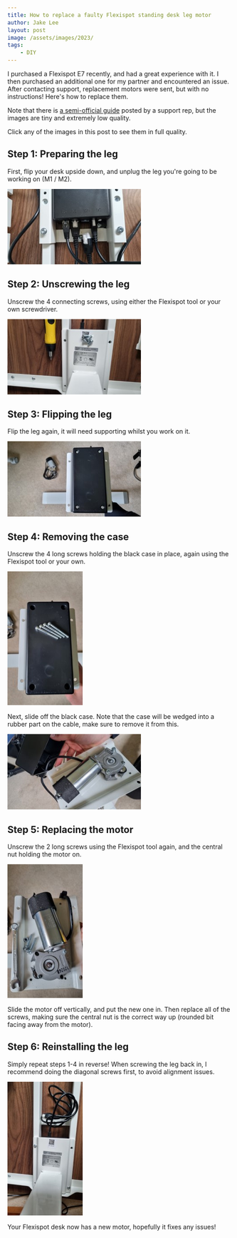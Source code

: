 ```yaml
---
title: How to replace a faulty Flexispot standing desk leg motor
author: Jake Lee
layout: post
image: /assets/images/2023/
tags:
    - DIY
---
```


I purchased a Flexispot E7 recently, and had a great experience with it. I then purchased an additional one for my partner and encountered an issue. After contacting support, replacement motors were sent, but with no instructions! Here's how to replace them.

Note that there is [a semi-official guide](https://www.reddit.com/r/FlexiSpot_Official/comments/zpf07i/motor_replacement_tutorial/) posted by a support rep, but the images are tiny and extremely low quality.

Click any of the images in this post to see them in full quality.

## Step 1: Preparing the leg

First, flip your desk upside down, and unplug the leg you're going to be working on (M1 / M2).

[![](/assets/images/2023/flexispot_1_unplug_thumbnail.jpg)](/assets/images/2023/flexispot_1_unplug.jpg)

## Step 2: Unscrewing the leg

Unscrew the 4 connecting screws, using either the Flexispot tool or your own screwdriver.

[![](/assets/images/2023/flexispot_2_unscrew_thumbnail.jpg)](/assets/images/2023/flexispot_2_unscrew.jpg)

## Step 3: Flipping the leg

Flip the leg again, it will need supporting whilst you work on it.

[![](/assets/images/2023/flexispot_3_flip_thumbnail.jpg)](/assets/images/2023/flexispot_3_flip.jpg)

## Step 4: Removing the case

Unscrew the 4 long screws holding the black case in place, again using the Flexispot tool or your own. 

[![](/assets/images/2023/flexispot_4_unscrew_thumbnail.jpg)](/assets/images/2023/flexispot_4_unscrew.jpg)

Next, slide off the black case. Note that the case will be wedged into a rubber part on the cable, make sure to remove it from this.

[![](/assets/images/2023/flexispot_5_uncase_thumbnail.jpg)](/assets/images/2023/flexispot_5_uncase.jpg)

## Step 5: Replacing the motor

Unscrew the 2 long screws using the Flexispot tool again, and the central nut holding the motor on.

[![](/assets/images/2023/flexispot_6_unscrew_thumbnail.jpg)](/assets/images/2023/flexispot_6_unscrew.jpg)

Slide the motor off vertically, and put the new one in. Then replace all of the screws, making sure the central nut is the correct way up (rounded bit facing away from the motor).

## Step 6: Reinstalling the leg

Simply repeat steps 1-4 in reverse! When screwing the leg back in, I recommend doing the diagonal screws first, to avoid alignment issues.

[![](/assets/images/2023/flexispot_7_replace_thumbnail.jpg)](/assets/images/2023/flexispot_7_replace.jpg)

Your Flexispot desk now has a new motor, hopefully it fixes any issues! 